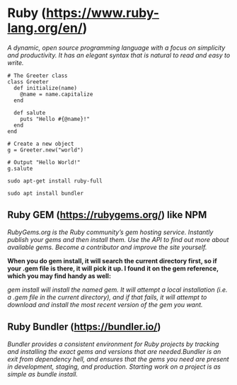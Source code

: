 # Ruby (https://www.ruby-lang.org/en/)

*A dynamic, open source programming language with a focus on simplicity and productivity. It has an elegant syntax that is natural to read and easy to write.*

```
# The Greeter class
class Greeter
  def initialize(name)
    @name = name.capitalize
  end

  def salute
    puts "Hello #{@name}!"
  end
end

# Create a new object
g = Greeter.new("world")

# Output "Hello World!"
g.salute
```

`sudo apt-get install ruby-full`

`sudo apt install bundler`

## Ruby GEM (https://rubygems.org/) like NPM

*RubyGems.org is the Ruby community’s gem hosting service. Instantly publish your gems and then install them. Use the API to find out more about available gems. Become a contributor and improve the site yourself.*

**When you do gem install, it will search the current directory first, so if your .gem file is there, it will pick it up. I found it on the gem reference, which you may find handy as well:**

*gem install will install the named gem. It will attempt a local installation (i.e. a .gem file in the current directory), and if that fails, it will attempt to download and install the most recent version of the gem you want.*

## Ruby Bundler (https://bundler.io/)

*Bundler provides a consistent environment for Ruby projects by tracking and installing the exact gems and versions that are needed.Bundler is an exit from dependency hell, and ensures that the gems you need are present in development, staging, and production. Starting work on a project is as simple as bundle install.*
